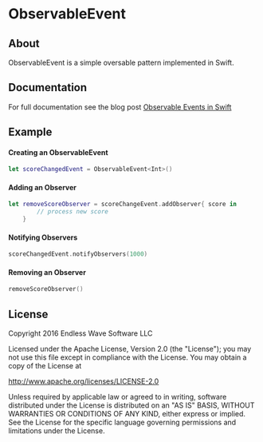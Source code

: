 # ObservableEvent

## About

ObservableEvent is a simple oversable pattern implemented in Swift.

## Documentation

For full documentation see the blog post [Observable Events in Swift](http://www.endlesswavesoftware.com/blog)

## Example

#### Creating an ObservableEvent

```swift
let scoreChangedEvent = ObservableEvent<Int>()
```

#### Adding an Observer

```swift
let removeScoreObserver = scoreChangeEvent.addObserver{ score in
        // process new score
	}
```

#### Notifying Observers

```swift
scoreChangedEvent.notifyObservers(1000)
```

#### Removing an Observer

```swift
removeScoreObserver()
```

## License
Copyright 2016 Endless Wave Software LLC

Licensed under the Apache License, Version 2.0 (the "License");
you may not use this file except in compliance with the License.
You may obtain a copy of the License at

http://www.apache.org/licenses/LICENSE-2.0

Unless required by applicable law or agreed to in writing, software
distributed under the License is distributed on an "AS IS" BASIS,
WITHOUT WARRANTIES OR CONDITIONS OF ANY KIND, either express or implied.
See the License for the specific language governing permissions and
limitations under the License.
